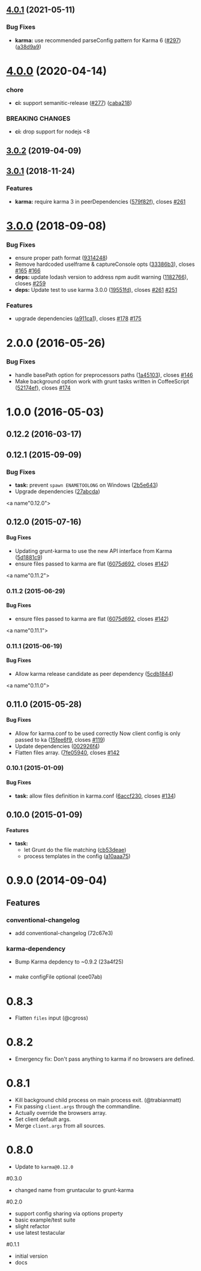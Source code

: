 ## [4.0.1](https://github.com/karma-runner/grunt-karma/compare/v4.0.0...v4.0.1) (2021-05-11)


### Bug Fixes

* **karma:** use recommended parseConfig pattern for Karma 6 ([#297](https://github.com/karma-runner/grunt-karma/issues/297)) ([a38d9a9](https://github.com/karma-runner/grunt-karma/commit/a38d9a9d896ed8ef6441a17094350a5f3bc2ea2d))

# [4.0.0](https://github.com/karma-runner/grunt-karma/compare/v3.0.2...v4.0.0) (2020-04-14)


### chore

* **ci:** support semanitic-release ([#277](https://github.com/karma-runner/grunt-karma/issues/277)) ([caba218](https://github.com/karma-runner/grunt-karma/commit/caba2181e1541b5461e13ee1c4e09b6064e73465))


### BREAKING CHANGES

* **ci:** drop support for nodejs <8

<a name="3.0.2"></a>
## [3.0.2](https://github.com/karma-runner/grunt-karma/compare/v3.0.1...v3.0.2) (2019-04-09)



<a name="3.0.1"></a>
## [3.0.1](https://github.com/karma-runner/grunt-karma/compare/v3.0.0...v3.0.1) (2018-11-24)


### Features

* **karma:** require karma 3 in peerDependencies ([579f82f](https://github.com/karma-runner/grunt-karma/commit/579f82f)), closes [#261](https://github.com/karma-runner/grunt-karma/issues/261)



<a name="3.0.0"></a>
# [3.0.0](https://github.com/karma-runner/grunt-karma/compare/v2.0.0...v3.0.0) (2018-09-08)


### Bug Fixes

* ensure proper path format ([9314248](https://github.com/karma-runner/grunt-karma/commit/9314248))
* Remove hardcoded useIframe & captureConsole opts ([33386b3](https://github.com/karma-runner/grunt-karma/commit/33386b3)), closes [#165](https://github.com/karma-runner/grunt-karma/issues/165) [#166](https://github.com/karma-runner/grunt-karma/issues/166)
* **deps:** update lodash version to address npm audit warning ([1182766](https://github.com/karma-runner/grunt-karma/commit/1182766)), closes [#259](https://github.com/karma-runner/grunt-karma/issues/259)
* **deps:** Update test to use karma 3.0.0 ([19551fd](https://github.com/karma-runner/grunt-karma/commit/19551fd)), closes [#261](https://github.com/karma-runner/grunt-karma/issues/261) [#251](https://github.com/karma-runner/grunt-karma/issues/251)


### Features

* upgrade dependencies ([a911ca1](https://github.com/karma-runner/grunt-karma/commit/a911ca1)), closes [#178](https://github.com/karma-runner/grunt-karma/issues/178) [#175](https://github.com/karma-runner/grunt-karma/issues/175)



<a name="2.0.0"></a>
# 2.0.0 (2016-05-26)


### Bug Fixes

* handle basePath option for preprocessors paths ([1a45103](https://github.com/karma-runner/grunt-karma/commit/1a45103)), closes [#146](https://github.com/karma-runner/grunt-karma/issues/146)
* Make background option work with grunt tasks written in CoffeeScript ([52174ef](https://github.com/karma-runner/grunt-karma/commit/52174ef)), closes [#174](https://github.com/karma-runner/grunt-karma/issues/174)



<a name="1.0.0"></a>
# 1.0.0 (2016-05-03)




<a name="0.12.2"></a>
## 0.12.2 (2016-03-17)




<a name="0.12.1"></a>
## 0.12.1 (2015-09-09)


### Bug Fixes

* **task:** prevent `spawn ENAMETOOLONG` on Windows ([2b5e643](https://github.com/karma-runner/grunt-karma/commit/2b5e643))
* Upgrade dependencies ([27abcda](https://github.com/karma-runner/grunt-karma/commit/27abcda))



<a name"0.12.0"></a>
## 0.12.0 (2015-07-16)


#### Bug Fixes

* Updating grunt-karma to use the new API interface from Karma ([5d1881c9](https://github.com/karma-runner/grunt-karma/commit/5d1881c9))
* ensure files passed to karma are flat ([6075d692](https://github.com/karma-runner/grunt-karma/commit/6075d692), closes [#142](https://github.com/karma-runner/grunt-karma/issues/142))


<a name"0.11.2"></a>
### 0.11.2 (2015-06-29)


#### Bug Fixes

* ensure files passed to karma are flat ([6075d692](https://github.com/karma-runner/grunt-karma/commit/6075d692), closes [#142](https://github.com/karma-runner/grunt-karma/issues/142))


<a name"0.11.1"></a>
### 0.11.1 (2015-06-19)


#### Bug Fixes

* Allow karma release candidate as peer dependency ([5cdb1844](https://github.com/karma-runner/grunt-karma/commit/5cdb1844))


<a name"0.11.0"></a>
## 0.11.0 (2015-05-28)


#### Bug Fixes

* Allow for karma.conf to be used correctly Now client config is only passed to ka ([15fee6f9](https://github.com/karma-runner/grunt-karma/commit/15fee6f9), closes [#119](https://github.com/karma-runner/grunt-karma/issues/119))
* Update dependencies ([002926f4](https://github.com/karma-runner/grunt-karma/commit/002926f4))
* Flatten files array. ([7fe05940](https://github.com/karma-runner/grunt-karma/commit/7fe05940), closes [#142](https://github.com/karma-runner/grunt-karma/issues/142)


<a name="0.10.1"></a>
### 0.10.1 (2015-01-09)


#### Bug Fixes

* **task:** allow files definition in karma.conf ([6accf230](https://github.com/karma-runner/grunt-karma/commit/6accf230ce3eb945627709cc80fe3eafc82b9944), closes [#134](https://github.com/karma-runner/grunt-karma/issues/134))


<a name="0.10.0"></a>
## 0.10.0 (2015-01-09)


#### Features

* **task:**
  * let Grunt do the file matching ([cb53deae](https://github.com/karma-runner/grunt-karma/commit/cb53deaef6da756be55e35c7d9fa57b84afda2ed))
  * process templates in the config ([a10aaa75](https://github.com/karma-runner/grunt-karma/commit/a10aaa7548267ab035f8f4689eb54b2ead9245ef))


# 0.9.0 (2014-09-04)

## Features
### conventional-changelog

* add conventional-changelog (72c67e3)

### karma-dependency

* Bump Karma depdency to ~0.9.2 (23a4f25)

###

* make configFile optional (cee07ab)




# 0.8.3
* Flatten `files` input (@cgross)

# 0.8.2
* Emergency fix: Don't pass anything to karma if no browsers are defined.

# 0.8.1
* Kill background child process on main process exit. (@trabianmatt)
* Fix passing `client.args` through the commandline.
* Actually override the browsers array.
* Set client default args.
* Merge `client.args` from all sources.

# 0.8.0
* Update to `karma@0.12.0`

#0.3.0
* changed name from gruntacular to grunt-karma

#0.2.0
* support config sharing via options property
* basic example/test suite
* slight refactor
* use latest testacular

#0.1.1
* initial version
* docs
